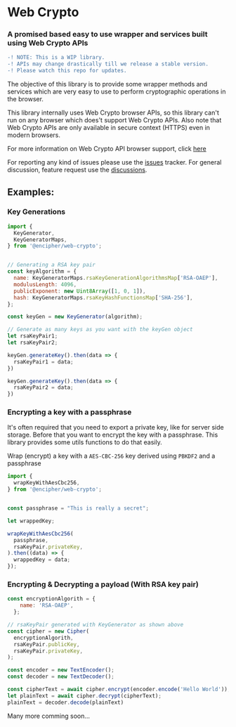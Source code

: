 # Web Crypto

### A promised based easy to use wrapper and services built using Web Crypto APIs

```diff
-! NOTE: This is a WIP library.
-! APIs may change drastically till we release a stable version.
-! Please watch this repo for updates.
```

The objective of this library is to provide some wrapper methods and services which are very easy to use to perform cryptographic operations in the browser.

This library internally uses Web Crypto browser APIs, so this library can't run on any browser which does't support Web Crypto APIs. Also note that Web Crypto APIs are only available in secure context (HTTPS) even in modern browsers.

For more information on Web Crypto API browser support, click [here](https://caniuse.com/cryptography)

For reporting any kind of issues please use the [issues](/../../issues) tracker. For general discussion, feature request use the [discussions](/../../discussions).

## Examples:

### Key Generations

```JavaScript
import {
  KeyGenerator,
  KeyGeneratorMaps,
} from '@encipher/web-crypto';


// Generating a RSA key pair
const keyAlgorithm = {
  name: KeyGeneratorMaps.rsaKeyGenerationAlgorithmsMap['RSA-OAEP'],
  modulusLength: 4096,
  publicExponent: new Uint8Array([1, 0, 1]),
  hash: KeyGeneratorMaps.rsaKeyHashFunctionsMap['SHA-256'],
};

const keyGen = new KeyGenerator(algorithm);

// Generate as many keys as you want with the keyGen object
let rsaKeyPair1;
let rsaKeyPair2;

keyGen.generateKey().then(data => {
  rsaKeyPair1 = data;
})

keyGen.generateKey().then(data => {
  rsaKeyPair2 = data;
})
```

### Encrypting a key with a passphrase

It's often required that you need to export a private key, like for server side storage. Before that you want to encrypt the key with a passphrase.
This library provides some utils functions to do that easily.

Wrap (encrypt) a key with a `AES-CBC-256` key derived using `PBKDF2` and a passphrase

```JavaScript
import {
  wrapKeyWithAesCbc256,
} from '@encipher/web-crypto';


const passphrase = "This is really a secret";

let wrappedKey;

wrapKeyWithAesCbc256(
  passphrase,
  rsaKeyPair.privateKey,
).then((data) => {
  wrappedKey = data;
});
```

### Encrypting & Decrypting a payload (With RSA key pair)

```JavaScript
const encryptionAlgorith = {
    name: 'RSA-OAEP',
  };

// rsaKeyPair generated with KeyGenerator as shown above
const cipher = new Cipher(
  encryptionAlgorith,
  rsaKeyPair.publicKey,
  rsaKeyPair.privateKey,
);

const encoder = new TextEncoder();
const decoder = new TextDecoder();

const cipherText = await cipher.encrypt(encoder.encode('Hello World'));
let plainText = await cipher.decrypt(cipherText);
plainText = decoder.decode(plainText)
```

Many more comming soon...
